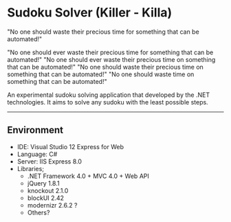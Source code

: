# Sudoku Solver (Killer - Killa)
"No one should waste their precious time for something that can be automated!"

"No one should ever waste their precious time for something that can be automated!"
"No one should ever waste their precious time on something that can be automated!"
"No one should waste their precious time on something that can be automated!"
"No one should waste time on something that can be automated!"

An experimental sudoku solving application that developed by the .NET technologies.
It aims to solve any sudoku with the least possible steps.

---

## Environment ##
- IDE: Visual Studio 12 Express for Web
- Language: C#
- Server: IIS Express 8.0
- Libraries;
  - .NET Framework 4.0 + MVC 4.0 + Web API
  - jQuery 1.8.1
  - knockout 2.1.0
  - blockUI 2.42
  - modernizr 2.6.2 ?
  - Others?

